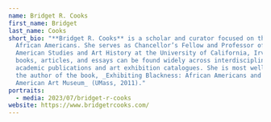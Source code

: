 ```yaml
---
name: Bridget R. Cooks
first_name: Bridget
last_name: Cooks
short_bio: "**Bridget R. Cooks** is a scholar and curator focused on the art of
  African Americans. She serves as Chancellor’s Fellow and Professor of African
  American Studies and Art History at the University of California, Irvine. Her
  books, articles, and essays can be found widely across interdisciplinary
  academic publications and art exhibition catalogues. She is most well-known as
  the author of the book, _Exhibiting Blackness: African Americans and the
  American Art Museum_ (UMass, 2011)."
portraits:
  - media: 2023/07/bridget-r-cooks
website: https://www.bridgetrcooks.com/
---
```

